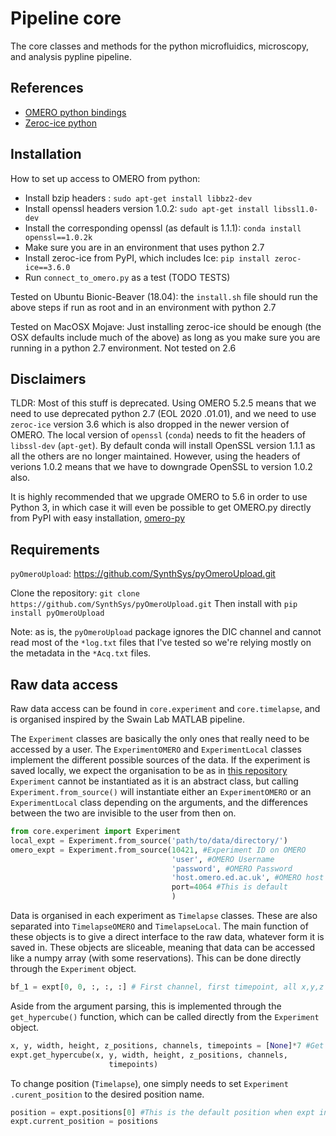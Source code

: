 # Pipeline core

The core classes and methods for the python microfluidics, microscopy, and analysis pypline pipeline.

## References
* [OMERO python bindings](https://docs.openmicroscopy.org/omero/5.4.0/developers/Python.html)
* [Zeroc-ice python](https://pypi.org/project/zeroc-ice/3.6.5/) 

## Installation 
How to set up access to OMERO from python:
* Install bzip headers : `sudo apt-get install libbz2-dev`
* Install openssl headers version 1.0.2: `sudo apt-get install libssl1.0-dev`
* Install the corresponding openssl (as default is 1.1.1): `conda install openssl==1.0.2k`
* Make sure you are in an environment that uses python 2.7 
* Install zeroc-ice from PyPI, which includes Ice: `pip install zeroc-ice==3.6.0`
* Run `connect_to_omero.py` as a test (TODO TESTS)

Tested on Ubuntu Bionic-Beaver (18.04): the `install.sh` file should run the
above steps if run as root and in an environment with python 2.7

Tested on MacOSX Mojave: Just installing zeroc-ice should be enough (the OSX
defaults include much of the above) as long as you make sure you are 
running in a python 2.7 environment. Not tested on 2.6 

## Disclaimers
TLDR: Most of this stuff is deprecated. 
Using OMERO 5.2.5 means that we need to use deprecated python 2.7 (EOL 2020
.01.01), and we need to use `zeroc-ice` version 3.6 which is also dropped in 
the newer version of OMERO.
The local version of `openssl` (`conda`) needs to fit the headers of 
`libssl-dev` (`apt-get`). 
By default conda will install OpenSSL version 1.1.1 as all the others are no 
longer maintained. 
However, using the headers of verions 1.0.2 means that we have to downgrade 
OpenSSL to version 1.0.2 also. 

It is highly recommended that we upgrade OMERO to 5.6 in order to use Python 3,
in which case it will even be possible to get OMERO.py directly from PyPI 
with easy installation, [omero-py](https://pypi.org/project/omero-py/)

## Requirements
`pyOmeroUpload`: https://github.com/SynthSys/pyOmeroUpload.git

Clone the repository: `git clone https://github.com/SynthSys/pyOmeroUpload.git`
Then install with `pip install pyOmeroUpload`

Note: as is, the `pyOmeroUpload` package ignores the DIC channel and cannot 
read most of the `*log.txt` files that I've tested so we're relying mostly 
on the metadata in the `*Acq.txt` files.

## Raw data access
Raw data access can be found in `core.experiment` and `core.timelapse`, and 
is organised inspired by the Swain Lab MATLAB pipeline.
 
The `Experiment` classes are basically the only ones that really need to be 
accessed by a user. The `ExperimentOMERO` and `ExperimentLocal` classes 
implement the different possible sources of the data. 
If the experiment is saved locally, we expect the organisation to be as in
[this repository](https://github.com/SynthSys/omero_connect_demo/tree/master/test_data)
`Experiment` cannot be instantiated as it is an abstract class, but calling 
`Experiment.from_source()` will instantiate either an `ExperimentOMERO` or an 
`ExperimentLocal` class depending on the arguments, and the differences between
the two are invisible to the user from then on. 

```python
from core.experiment import Experiment
local_expt = Experiment.from_source('path/to/data/directory/')
omero_expt = Experiment.from_source(10421, #Experiment ID on OMERO
                                    'user', #OMERO Username
                                    'password', #OMERO Password
                                    'host.omero.ed.ac.uk', #OMERO host
                                    port=4064 #This is default
                                    )
```
 
Data is organised in each experiment as `Timelapse` classes. These are also
separated into `TimelapseOMERO` and `TimelapseLocal`.
The main function of these objects is to give a direct interface to the raw
data, whatever form it is saved in. 
These objects are sliceable, meaning that data can be accessed like a numpy
array (with some reservations). This can be done directly through the
 `Experiment` object. 

 ```python
bf_1 = expt[0, 0, :, :, :] # First channel, first timepoint, all x,y,z
```
 
Aside from the argument parsing, this is implemented through the
`get_hypercube()` function, which can be called directly from the `Experiment` 
object.

```python
x, y, width, height, z_positions, channels, timepoints = [None]*7 #Get full pos
expt.get_hypercube(x, y, width, height, z_positions, channels,
                      timepoints)
```
To change position (`Timelapse`), one simply needs to set `Experiment
.curent_position` to the desired position name. 

```python
position = expt.positions[0] #This is the default position when expt initalized
expt.current_position = positions
```

